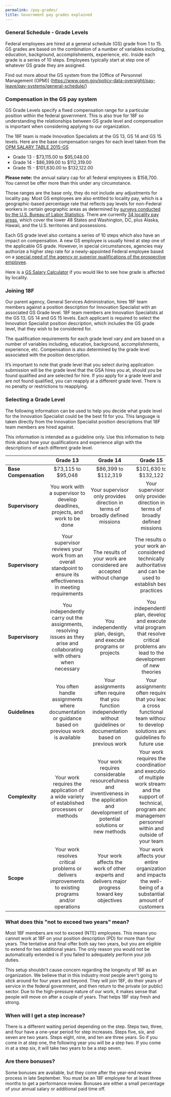 ```yaml
---
permalink: /pay-grades/
title: Government pay grades explained
---
```

### General Schedule - Grade Levels
Federal employees are hired at a general schedule (GS) grade from 1 to 15. GS grades are based on the combination of a number of variables including, education, background, accomplishments, experience, etc. Inside each grade is a series of 10 steps. Employees typically start at step one of whatever GS grade they are assigned. 

Find out more about the GS system from the [Office of Personnel Management (OPM)] (https://www.opm.gov/policy-data-oversight/pay-leave/pay-systems/general-schedule/)

### Compensation in the GS pay system
GS Grade Levels specify a fixed compensation range for a particular position within the federal government. This is also true for 18F so understanding the relationships between GS grade level and compensation is important when considering applying to our organization.

The 18F team is made Innovation Specialists at the GS 13, GS 14 and GS 15 levels. Here are the base compensation ranges for each level taken from the [OPM SALARY TABLE 2015-GS](https://www.opm.gov/policy-data-oversight/pay-leave/salaries-wages/salary-tables/15Tables/html/GS.aspx)
- Grade 13 - $73,115.00 to $95,048.00
- Grade 14 - $86,399.00 to  $112,319.00
- Grade 15 - $101,630.00 to $132,122.00

**Please note:** the annual salary cap for all federal employees is $158,700. You cannot be offer more than this under any circumstance.

Those ranges are the base only, they do not include any adjustments for locality pay. Most GS employees are also entitled to locality pay, which is a geographic-based percentage rate that reflects pay levels for non-Federal workers in certain geographic areas as determined by [surveys conducted by the U.S. Bureau of Labor Statistics](https://www.opm.gov/policy-data-oversight/pay-leave/salaries-wages/fact-sheets/tabs/bls-data/). There are currently [34 locality pay areas](https://www.opm.gov/policy-data-oversight/pay-leave/salaries-wages/fact-sheets/tabs/locality-pay-areas/), which cover the lower 48 States and Washington, DC, plus Alaska, Hawaii, and the U.S. territories and possessions.

Each GS grade level also contains a series of 10 steps which also have an impact on compensation. A new GS employee is usually hired at step one of the applicable GS grade. However, in special circumstances, agencies may authorize a higher step rate for a newly-appointed Federal employee based on a [special need of the agency or superior qualifications of the prospective employee](https://www.opm.gov/policy-data-oversight/pay-leave/pay-administration/fact-sheets/superior-qualifications-and-special-needs-pay-setting-authority/).

Here is a [GS Salary Calculator](https://www.opm.gov/policy-data-oversight/pay-leave/salaries-wages/2015/general-schedule-gs-salary-calculator/) if you would like to see how grade is affected by locality.

### Joining 18F
Our parent agency, General Services Administration, hires 18F team members against a position description for Innovation Specialist with an associated GS Grade level. 18F team members are Innovation Specialists at the GS 13, GS 14 and GS 15 levels. Each applicant is required to select the Innovation Specialist position description, which includes the GS grade level, that they wish to be considered for.

The qualification requirements for each grade level vary and are based on a number of variables including, education, background, accomplishments, experience, etc. Compensation is also determined by the grade level associated with the position description.

It’s important to note that grade level that you select during application submission will be the grade level that the GSA hires you at, should you be found qualified and are selected for hire. If you apply for a grade level and are not found qualified, you can reapply at a different grade level. There is no penalty or restrictions to reapplying. 

### Selecting a Grade Level
The following information can be used to help you decide what grade level for the Innovation Specialist could be the best fit for you. This language is taken directly from the Innovation Specialist position descriptions that 18F team members are hired against. 

This information is intended as a guideline only. Use this information to help think about how your qualifications and experience align with the descriptions of each different grade level.

|               | **Grade 13**      |**Grade 14**|**Grade 15**|
| ----------------- |:-------------:| :-----:| :-----:|
| **Base Compensation**     | $73,115 to $95,048 | $86,399 to  $112,319 |$101,630 to $132,122|
| **Supervisory**     | You work with a supervisor to develop deadlines, projects, and work to be done     |  Your supervisor only provides direction in terms of broadly defined missions | Your supervisor only provides direction in terms of broadly defined missions|
| **Supervisory** | Your supervisor reviews your work from an overall standpoint to ensure its effectiveness in meeting requirements    |    The results of your work are considered are accepted without change | The results of your work are considered technically authoritative and can be used to establish best practices|
| **Supervisory**     | You independently carry out the assignments, resolving issues as they arise and collaborating with others when necessary | You independently plan, design, and execute programs or projects | You independently plan, develop, and execute vital programs that resolve critical problems and lead to the development of new theories|
| **Guidelines**     | You often handle assignments where documentation or guidance based on previous work is available      |   Your assignments often require that you function independently without guidelines or documentation based on previous work | Your assignments often require that you lead a cross functional team without to develop solutions and guidelines for future use|
| **Complexity** | Your work requires the application of a wide variety of established processes or methods     |  Your work requires considerable resourcefulness and inventiveness in the application and development of potential solutions or new methods | Your work requires the coordination and execution of multiple work streams and the support of technical, program and management personnel within and outside of your team|
| **Scope**     | Your work resolves critical problems or delivers improvements to existing programs and/or operations | Your work affects the work of other experts and delivers major progress toward key objectives | Your work affects your entire organization and impacts the well-being of a substantial amount of customers|


### What does this "not to exceed two years" mean? 

Most 18F members are not to exceed (NTE) employees. This means you cannot work at 18F on your position description (PD) for more than four years. The tentative and final offer both say two years, but you are eligible to extend for two additional years. The only reason you would not be automatically extended is if you failed to adequately perform your job duties. 

This setup shouldn't cause concern regarding the longevity of 18F as an organization. We believe that in this industry most people aren't going to stick around for four years and beyond. They will join 18F, do their years of service in the federal government, and then return to the private (or public) sector. Due to the high-pressure nature of our work, it makes sense that people will move on after a couple of years. That helps 18F stay fresh and strong.

### When will I get a step increase?

There is a different waiting period depending on the step. Steps two, three, and four have a one-year period for step increases. Steps five, six, and seven are two years. Steps eight, nine, and ten are three years. So if you come in at step one, the following year you will be a step two. If you come in at a step six, it will take two years to be a step seven. 

### Are there bonuses?

Some bonuses are available, but they come after the year-end review process in late September. You must be an 18F employee for at least three months to get a performance review. Bonuses are either a small percentage of your annual salary or additional paid time off. 


